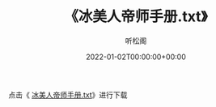 ﻿---
title:  《冰美人帝师手册.txt》
date:   2022-01-02T00:00:00+00:00
author: 听松阁
layout: post
permalink: /冰美人帝师手册/
categories: 小说
tags: [小说]
---

点击《 [冰美人帝师手册.txt](http://img.660000.xyz/bookstukust/book/bntxt/10/冰美人帝师手册.txt)》进行下载